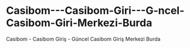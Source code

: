 # Casibom---Casibom-Giri---G-ncel-Casibom-Giri-Merkezi-Burda
Casibom - Casibom Giriş - Güncel Casibom Giriş Merkezi Burda
